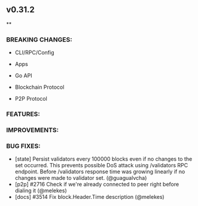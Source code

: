 ## v0.31.2

**

### BREAKING CHANGES:

* CLI/RPC/Config

* Apps

* Go API

* Blockchain Protocol

* P2P Protocol

### FEATURES:

### IMPROVEMENTS:

### BUG FIXES:

- [state] Persist validators every 100000 blocks even if no changes to the set
  occurred. This prevents possible DoS attack using /validators RPC endpoint.
  Before /validators response time was growing linearly if no changes were made
  to validator set. (@guagualvcha)
- [p2p] \#2716 Check if we're already connected to peer right before dialing it (@melekes)
- [docs] \#3514 Fix block.Header.Time description (@melekes)
